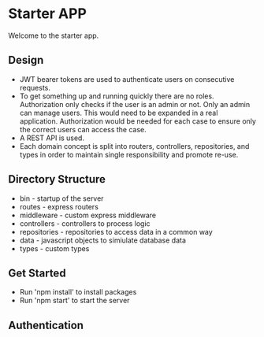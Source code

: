 # Starter APP
Welcome to the starter app.

## Design 
- JWT bearer tokens are used to authenticate users on consecutive requests.  
- To get something up and running quickly there are no roles. Authorization only checks if the user is an admin or not. Only an admin can manage users. This would need to be expanded in a real application. Authorization would be needed for each case to ensure only the correct users can access the case.  
- A REST API is used.  
- Each domain concept is split into routers, controllers, repositories, and types in order to maintain single responsibility and promote re-use.  

## Directory Structure
- bin - startup of the server  
- routes - express routers  
- middleware - custom express middleware  
- controllers - controllers to process logic  
- repositories - repositories to access data in a common way  
- data - javascript objects to simiulate database data  
- types - custom types  


## Get Started
- Run 'npm install' to install packages  
- Run 'npm start' to start the server  

## Authentication


